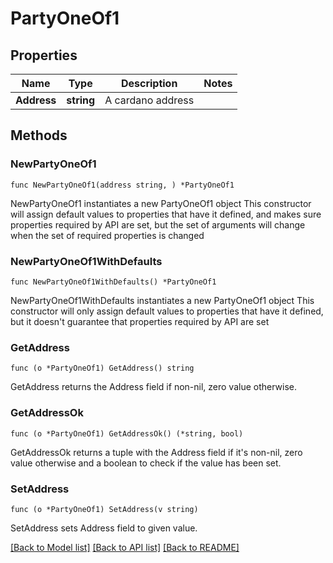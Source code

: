 # PartyOneOf1

## Properties

Name | Type | Description | Notes
------------ | ------------- | ------------- | -------------
**Address** | **string** | A cardano address | 

## Methods

### NewPartyOneOf1

`func NewPartyOneOf1(address string, ) *PartyOneOf1`

NewPartyOneOf1 instantiates a new PartyOneOf1 object
This constructor will assign default values to properties that have it defined,
and makes sure properties required by API are set, but the set of arguments
will change when the set of required properties is changed

### NewPartyOneOf1WithDefaults

`func NewPartyOneOf1WithDefaults() *PartyOneOf1`

NewPartyOneOf1WithDefaults instantiates a new PartyOneOf1 object
This constructor will only assign default values to properties that have it defined,
but it doesn't guarantee that properties required by API are set

### GetAddress

`func (o *PartyOneOf1) GetAddress() string`

GetAddress returns the Address field if non-nil, zero value otherwise.

### GetAddressOk

`func (o *PartyOneOf1) GetAddressOk() (*string, bool)`

GetAddressOk returns a tuple with the Address field if it's non-nil, zero value otherwise
and a boolean to check if the value has been set.

### SetAddress

`func (o *PartyOneOf1) SetAddress(v string)`

SetAddress sets Address field to given value.



[[Back to Model list]](../README.md#documentation-for-models) [[Back to API list]](../README.md#documentation-for-api-endpoints) [[Back to README]](../README.md)


